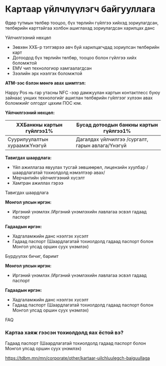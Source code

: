 # Картаар үйлчлүүлэгч байгууллага

Өдөр тутмын төлбөр тооцоо, бүх төрлийн гүйлгээ хийхэд зориулагдсан, төлбөрийн карттайгаа холбон ашиглахад зориулагдсан харилцах данс

Үйлчилгээний нөхцөл

- Зөвхөн ХХБ-р тэтгэврээ авч буй харилцагчдад зориулсан төлбөрийн карт
- Дотоодод бүх төрлийн төлбөр, тооцоо болон гүйлгээ хийх боломжтой
- EMV чип технологиор хамгаалагдсан
- Зээлийн эрх нээлгэх боломжтой

**ATM-ээс бэлэн мөнгө авах шимтгэл:**

Happy Pos нь гар утасны NFC -ээр дамжуулан картын контактлесс буюу зайнаас унших технологийг ашиглан төлбөрийн гүйлгээг хүлээн авах боломжийг олгодог цахим ПОС юм.

**Үйлчилгээний нөхцөл:**

| ХХБанкны картын гүйлгээ1%    | Бусад дотоодын банкны картын гүйлгээ1%           |
| ---------------------------- | ------------------------------------------------ |
| Суурилуулалтын хураамжҮнэгүй | Дагалдах үйлчилгээ /сургалт, гарын авлага/Үнэгүй |

**Тавигдах шаардлага:**

- Үйл ажиллагаа явуулах тусгай зөвшөөрөл, лицензийн хуулбар /шаардлагатай тохиолдолд нэмэлтээр авах/
- Мерчантийн үйлчилгээний хүсэлт
- Хамтран ажиллах гэрээ

Тавигдах шаардлага

**Монгол улсын иргэн:**

- Иргэний үнэмлэх /Иргэний үнэмлэхийн лавлагаа эсвэл гадаад паспорт

**Гадаадын иргэн:**

- Хадгаламжийн данс нээлгэх хүсэлт
- Гадаад паспорт (Шаардлагатай тохиолдолд гадаад паспорт болон Монгол улсад оршин суух үнэмлэх)

Бүрдүүлэх бичиг, баримт

**Монгол улсын иргэн:**

- Иргэний үнэмлэх /Иргэний үнэмлэхийн лавлагаа эсвэл гадаад паспорт

**Гадаадын иргэн:**

- Хадгаламжийн данс нээлгэх хүсэлт
- Гадаад паспорт (Шаардлагатай тохиолдолд гадаад паспорт болон Монгол улсад оршин суух үнэмлэх)

FAQ

### Картаа хаяж гээсэн тохиолдолд яах ёстой вэ?

Гадаад паспорт (Шаардлагатай тохиолдолд гадаад паспорт болон Монгол улсад оршин суух үнэмлэх)

https://tdbm.mn/mn/corporate/other/kartaar-uilchluulegch-baiguullaga